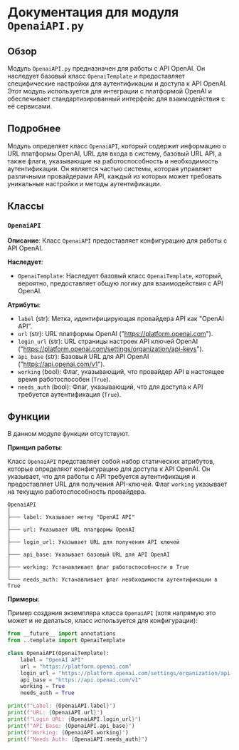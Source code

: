 # Документация для модуля `OpenaiAPI.py`

## Обзор

Модуль `OpenaiAPI.py` предназначен для работы с API OpenAI. Он наследует базовый класс `OpenaiTemplate` и предоставляет специфические настройки для аутентификации и доступа к API OpenAI. Этот модуль используется для интеграции с платформой OpenAI и обеспечивает стандартизированный интерфейс для взаимодействия с её сервисами.

## Подробнее

Модуль определяет класс `OpenaiAPI`, который содержит информацию о URL платформы OpenAI, URL для входа в систему, базовый URL API, а также флаги, указывающие на работоспособность и необходимость аутентификации. Он является частью системы, которая управляет различными провайдерами API, каждый из которых может требовать уникальные настройки и методы аутентификации.

## Классы

### `OpenaiAPI`

**Описание**: Класс `OpenaiAPI` предоставляет конфигурацию для работы с API OpenAI.

**Наследует**:
- `OpenaiTemplate`: Наследует базовый класс `OpenaiTemplate`, который, вероятно, предоставляет общую логику для взаимодействия с API OpenAI.

**Атрибуты**:
- `label` (str): Метка, идентифицирующая провайдера API как "OpenAI API".
- `url` (str): URL платформы OpenAI ("https://platform.openai.com").
- `login_url` (str): URL страницы настроек API ключей OpenAI ("https://platform.openai.com/settings/organization/api-keys").
- `api_base` (str): Базовый URL для API OpenAI ("https://api.openai.com/v1").
- `working` (bool): Флаг, указывающий, что провайдер API в настоящее время работоспособен (`True`).
- `needs_auth` (bool): Флаг, указывающий, что для доступа к API требуется аутентификация (`True`).

## Функции

В данном модуле функции отсутствуют.

**Принцип работы**:

Класс `OpenaiAPI` представляет собой набор статических атрибутов, которые определяют конфигурацию для доступа к API OpenAI. Он указывает, что для работы с API требуется аутентификация и предоставляет URL для получения API-ключей. Флаг `working` указывает на текущую работоспособность провайдера.

```
OpenaiAPI
│
├─── label: Указывает метку "OpenAI API"
│
├─── url: Указывает URL платформы OpenAI
│
├─── login_url: Указывает URL для получения API ключей
│
├─── api_base: Указывает базовый URL для API OpenAI
│
├─── working: Устанавливает флаг работоспособности в True
│
└─── needs_auth: Устанавливает флаг необходимости аутентификации в True
```

**Примеры**:

Пример создания экземпляра класса `OpenaiAPI` (хотя напрямую это может и не делаться, класс используется для конфигурации):

```python
from __future__ import annotations
from ..template import OpenaiTemplate

class OpenaiAPI(OpenaiTemplate):
    label = "OpenAI API"
    url = "https://platform.openai.com"
    login_url = "https://platform.openai.com/settings/organization/api-keys"
    api_base = "https://api.openai.com/v1"
    working = True
    needs_auth = True

print(f"Label: {OpenaiAPI.label}")
print(f"URL: {OpenaiAPI.url}")
print(f"Login URL: {OpenaiAPI.login_url}")
print(f"API Base: {OpenaiAPI.api_base}")
print(f"Working: {OpenaiAPI.working}")
print(f"Needs Auth: {OpenaiAPI.needs_auth}")